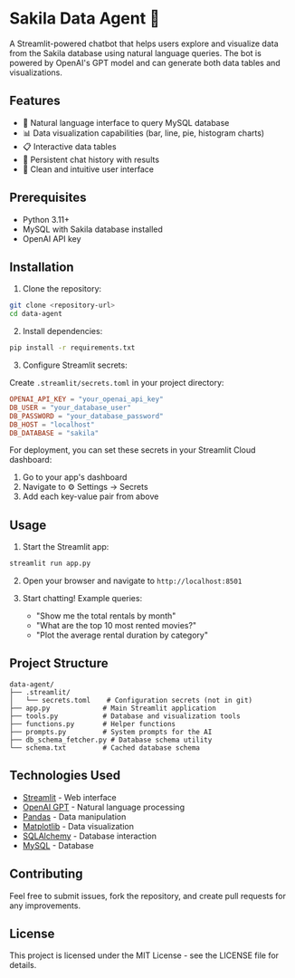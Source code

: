 # Sakila Data Agent 🤖

A Streamlit-powered chatbot that helps users explore and visualize data from the Sakila database using natural language queries. The bot is powered by OpenAI's GPT model and can generate both data tables and visualizations.

## Features

- 💬 Natural language interface to query MySQL database
- 📊 Data visualization capabilities (bar, line, pie, histogram charts)
- 📋 Interactive data tables
- 🔄 Persistent chat history with results
- 🎨 Clean and intuitive user interface

## Prerequisites

- Python 3.11+
- MySQL with Sakila database installed
- OpenAI API key

## Installation

1. Clone the repository:

```bash
git clone <repository-url>
cd data-agent
```

2. Install dependencies:

```bash
pip install -r requirements.txt
```

3. Configure Streamlit secrets:

Create `.streamlit/secrets.toml` in your project directory:

```toml
OPENAI_API_KEY = "your_openai_api_key"
DB_USER = "your_database_user"
DB_PASSWORD = "your_database_password"
DB_HOST = "localhost"
DB_DATABASE = "sakila"
```

For deployment, you can set these secrets in your Streamlit Cloud dashboard:

1. Go to your app's dashboard
2. Navigate to ⚙️ Settings → Secrets
3. Add each key-value pair from above

## Usage

1. Start the Streamlit app:

```bash
streamlit run app.py
```

2. Open your browser and navigate to `http://localhost:8501`

3. Start chatting! Example queries:
   - "Show me the total rentals by month"
   - "What are the top 10 most rented movies?"
   - "Plot the average rental duration by category"

## Project Structure

```
data-agent/
├── .streamlit/
│   └── secrets.toml    # Configuration secrets (not in git)
├── app.py             # Main Streamlit application
├── tools.py           # Database and visualization tools
├── functions.py       # Helper functions
├── prompts.py         # System prompts for the AI
├── db_schema_fetcher.py # Database schema utility
└── schema.txt         # Cached database schema
```

## Technologies Used

- [Streamlit](https://streamlit.io/) - Web interface
- [OpenAI GPT](https://openai.com/) - Natural language processing
- [Pandas](https://pandas.pydata.org/) - Data manipulation
- [Matplotlib](https://matplotlib.org/) - Data visualization
- [SQLAlchemy](https://www.sqlalchemy.org/) - Database interaction
- [MySQL](https://www.mysql.com/) - Database

## Contributing

Feel free to submit issues, fork the repository, and create pull requests for any improvements.

## License

This project is licensed under the MIT License - see the LICENSE file for details.

